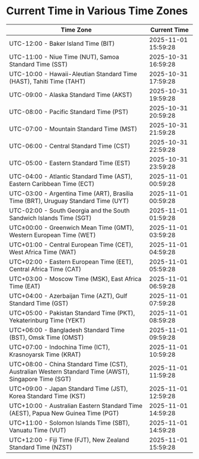 # Current Time in Various Time Zones

| Time Zone | Current Time |
|-----------|--------------|
| UTC-12:00 - Baker Island Time (BIT) | 2025-11-01 15:59:28 |
| UTC-11:00 - Niue Time (NUT), Samoa Standard Time (SST) | 2025-10-31 16:59:28 |
| UTC-10:00 - Hawaii-Aleutian Standard Time (HAST), Tahiti Time (TAHT) | 2025-10-31 17:59:28 |
| UTC-09:00 - Alaska Standard Time (AKST) | 2025-10-31 19:59:28 |
| UTC-08:00 - Pacific Standard Time (PST) | 2025-10-31 20:59:28 |
| UTC-07:00 - Mountain Standard Time (MST) | 2025-10-31 21:59:28 |
| UTC-06:00 - Central Standard Time (CST) | 2025-10-31 22:59:28 |
| UTC-05:00 - Eastern Standard Time (EST) | 2025-10-31 23:59:28 |
| UTC-04:00 - Atlantic Standard Time (AST), Eastern Caribbean Time (ECT) | 2025-11-01 00:59:28 |
| UTC-03:00 - Argentina Time (ART), Brasília Time (BRT), Uruguay Standard Time (UYT) | 2025-11-01 00:59:28 |
| UTC-02:00 - South Georgia and the South Sandwich Islands Time (SGT) | 2025-11-01 01:59:28 |
| UTC±00:00 - Greenwich Mean Time (GMT), Western European Time (WET) | 2025-11-01 03:59:28 |
| UTC+01:00 - Central European Time (CET), West Africa Time (WAT) | 2025-11-01 04:59:28 |
| UTC+02:00 - Eastern European Time (EET), Central Africa Time (CAT) | 2025-11-01 05:59:28 |
| UTC+03:00 - Moscow Time (MSK), East Africa Time (EAT) | 2025-11-01 06:59:28 |
| UTC+04:00 - Azerbaijan Time (AZT), Gulf Standard Time (GST) | 2025-11-01 07:59:28 |
| UTC+05:00 - Pakistan Standard Time (PKT), Yekaterinburg Time (YEKT) | 2025-11-01 08:59:28 |
| UTC+06:00 - Bangladesh Standard Time (BST), Omsk Time (OMST) | 2025-11-01 09:59:28 |
| UTC+07:00 - Indochina Time (ICT), Krasnoyarsk Time (KRAT) | 2025-11-01 10:59:28 |
| UTC+08:00 - China Standard Time (CST), Australian Western Standard Time (AWST), Singapore Time (SGT) | 2025-11-01 11:59:28 |
| UTC+09:00 - Japan Standard Time (JST), Korea Standard Time (KST) | 2025-11-01 12:59:28 |
| UTC+10:00 - Australian Eastern Standard Time (AEST), Papua New Guinea Time (PGT) | 2025-11-01 14:59:28 |
| UTC+11:00 - Solomon Islands Time (SBT), Vanuatu Time (VUT) | 2025-11-01 14:59:28 |
| UTC+12:00 - Fiji Time (FJT), New Zealand Standard Time (NZST) | 2025-11-01 15:59:28 |
